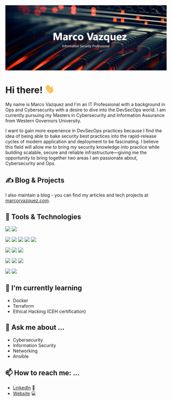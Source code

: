 [![marco vazquez's header](https://github.com/marcorvazquezs/marcorvazquezs/blob/main/readme_header.PNG)](https://marcorvazquez.com)


# Hi there! <img src="https://github.com/marcorvazquezs/marcorvazquezs/blob/main/wave.gif" width="30px">
<p align="left">My name is Marco Vazquez and I'm an IT Professional with a background in Ops and Cybersecurity with a desire to dive into the DevSecOps world. I am currently pursuing my Masters in Cybersecurity and Information Assurance from Western Governors University. 

I want to gain more experience in DevSecOps practices because I find the idea of being able to bake security best practices into the rapid-release cycles of modern application and deployment to be fascinating. I believe this field will allow me to bring my security knowledge into practice while building scalable, secure and reliable infrastructure—giving me the opportunity to bring together two areas I am passionate about, Cybersecurity and Ops.

✍️ Blog & Projects
---
I also maintain a blog - you can find my articles and tech projects at <a href="https://marcorvazquez.com">marcorvazquez.com</a>.
  
  
🧰 Tools & Technologies
---

![](https://img.shields.io/badge/OS-Linux-informational?style=flat&logo=linux&logoColor=white&color=2bbc8a)
![](https://img.shields.io/badge/OS-Windows-informational?style=flat&logo=windows&logoColor=white&color=2bbc8a)

![](https://img.shields.io/badge/Editor-VSCode-informational?style=flat&logo=visual-studio-code&logoColor=white&color=2bbc8a)
![](https://img.shields.io/badge/VCS-Git-informational?style=flat&logo=git&logoColor=white&color=2bbc8a)
![](https://img.shields.io/badge/Tools-GitHub-informational?style=flat&logo=github&logoColor=white&color=2bbc8a)
![](https://img.shields.io/badge/Tools-GitKraken-informational?style=flat&logo=gitkraken&logoColor=white&color=2bbc8a)
![](https://img.shields.io/badge/Tools-JIRA-informational?style=flat&logo=jira&logoColor=white&color=2bbc8a)

![](https://img.shields.io/badge/Tools-Ansible-informational?style=flat&logo=ansible&logoColor=white&color=2bbc8a)
![](https://img.shields.io/badge/Tools-Docker-informational?style=flat&logo=docker&logoColor=white&color=2bbc8a)
![](https://img.shields.io/badge/Shell-Bash-informational?style=flat&logo=gnu-bash&logoColor=white&color=2bbc8a)

![](https://img.shields.io/badge/Cloud-AWS-informational?style=flat&logo=amazon-aws&logoColor=white&color=2bbc8a)
![](https://img.shields.io/badge/Cloud-DigitalOcean-informational?style=flat&logo=digitalocean&logoColor=white&color=2bbc8a)
![](https://img.shields.io/badge/Cloud-Vultr-informational?style=flat&logo=vultr&logoColor=white&color=2bbc8a)

![](https://img.shields.io/badge/Network-Cisco-informational?style=flat&logo=cisco&logoColor=white&color=2bbc8a)
![](https://img.shields.io/badge/Network-WireGuard-informational?style=flat&logo=wireguard&logoColor=white&color=2bbc8a)




🌱 I'm currently learning 
---
  * Docker 
  * Terraform 
  * Ethical Hacking (CEH certification)

💬 Ask me about ...
---
  * Cybersecurity 
  * Information Security 
  * Networking 
  * Ansible 
  
📫 How to reach me: ...
---
  * <a href="https://www.linkedin.com/in/marcorvazquez/">LinkedIn</a> 💼
  * <a href="https://marcorvazquez.com">Website</a> 💻
 

